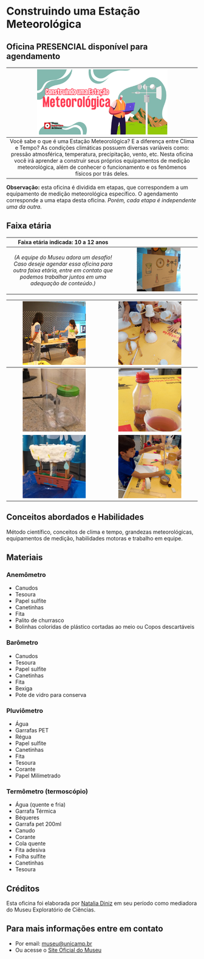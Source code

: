 # Construindo uma Estação Meteorológica

## Oficina PRESENCIAL disponível para agendamento

|<img src="construindo-estacao-banner.png" width="70%" height="70%"> |
|:-------------:|
|Você sabe o que é uma Estação Meteorológica? E a diferença entre Clima e Tempo? As condições climáticas possuem diversas variáveis como: pressão atmosférica, temperatura, precipitação, vento, etc. Nesta oficina você irá aprender a construir seus próprios equipamentos de medição meteorológica, além de conhecer o funcionamento e os fenômenos físicos por trás deles.|

**Observação:** esta oficina é dividida em etapas, que correspondem a um equipamento de medição meteorológica específico. O agendamento corresponde a uma etapa desta oficina. *Porém, cada etapa é independente uma da outra*.

## Faixa etária

|Faixa etária indicada: 10 a 12 anos||
|:-------------:|:-------------:|
|*(A equipe do Museu adora um desafio! Caso deseje agendar essa oficina para outra faixa etária, entre em contato que podemos trabalhar juntos em uma adequação de conteúdo.)*|<img src="IMG_const_estacao.JPG" width="60%" height="60%">|

|<img src="IMG_3636.JPG" width="70%" height="70%">|<img src="20230304_162927 (1).jpg" width="70%" height="70%">|
|:-------------:|:-------------:|
|<img src="20230615_152404 (1).jpg" width="70%" height="70%">|<img src="20230915_161651.jpg" width="70%" height="70%">|
|<img src="20230929_170256.jpg" width="70%" height="70%">|<img src="IMG-20230929-WA0067.jpg" width="70%" height="70%">|

## Conceitos abordados e Habilidades

Método científico, conceitos de clima e tempo, grandezas meteorológicas, equipamentos de medição, habilidades motoras e trabalho em equipe.

## Materiais

### Anemômetro
* Canudos
* Tesoura
* Papel sulfite
* Canetinhas
* Fita
* Palito de churrasco
* Bolinhas coloridas de plástico cortadas ao meio ou Copos descartáveis

### Barômetro
* Canudos
* Tesoura
* Papel sulfite
* Canetinhas
* Fita
* Bexiga
* Pote de vidro para conserva

### Pluviômetro
* Água
* Garrafas PET
* Régua
* Papel sulfite
* Canetinhas
* Fita
* Tesoura
* Corante
* Papel Milimetrado

### Termômetro (termoscópio)
* Água (quente e fria)
* Garrafa Térmica
* Béqueres
* Garrafa pet 200ml
* Canudo
* Corante
* Cola quente
* Fita adesiva
* Folha sulfite
* Canetinhas
* Tesoura

## Créditos

Esta oficina foi elaborada por [Natalia Diniz](http://lattes.cnpq.br/4378526938604586) em seu período como mediadora do Museu Exploratório de Ciências.

## Para mais informações entre em contato

* Por email: museu@unicamp.br
* Ou acesse o [Site Oficial do Museu](https://www.mc.unicamp.br/visite)


